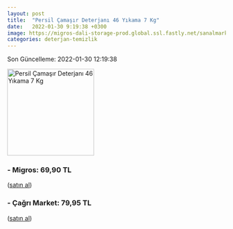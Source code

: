 ```yaml
---
layout: post
title:  "Persil Çamaşır Deterjanı 46 Yıkama 7 Kg"
date:   2022-01-30 9:19:38 +0300
image: https://migros-dali-storage-prod.global.ssl.fastly.net/sanalmarket/product/30121523/30121523-431025-1650x1650.jpg
categories: deterjan-temizlik
---
```


Son Güncelleme: 2022-01-30 12:19:38

<img src="https://migros-dali-storage-prod.global.ssl.fastly.net/sanalmarket/product/30121523/30121523-431025-1650x1650.jpg" width="200" alt="Persil Çamaşır Deterjanı 46 Yıkama 7 Kg" />


### - Migros: 69,90 TL
 (<a target="_blank" href="https://www.migros.com.tr/persil-camasir-deterjani-gulun-buyusu-46-yikama-7-kg-p-1cb9e33">satın al</a>)
### - Çağrı Market: 79,95 TL
 (<a target="_blank" href="https://www.cagri.com/persil-toz-deterjan-gulun-buyusu-7-kg-22655">satın al</a>)
